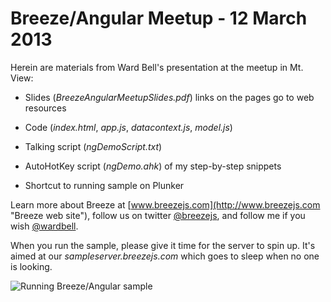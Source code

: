 # Breeze/Angular Meetup - 12 March 2013 #
Herein are materials from Ward Bell's presentation at the meetup in Mt. View:

- Slides (*BreezeAngularMeetupSlides.pdf*) links on the pages go to web resources

- Code   (*index.html*, *app.js*, *datacontext.js*, *model.js*)

- Talking script (*ngDemoScript.txt*)

- AutoHotKey script (*ngDemo.ahk*) of my step-by-step snippets

- Shortcut to running sample on Plunker

Learn more about Breeze at [www.breezejs.com](http://www.breezejs.com "Breeze web site"), follow us on twitter [@breezejs](https://twitter.com/breezejs "BreezeJS twitter"), and follow me if you wish [@wardbell](https://twitter.com/wardbell "Ward's twitter").

When you run the sample, please give it time for the server to spin up. It's aimed at our *sampleserver.breezejs.com* which goes to sleep when no one is looking.

![Running Breeze/Angular sample](http://www.breezejs.com/sites/all/images/BreezeAngularMeetupSampleRunning.png)